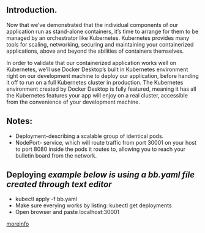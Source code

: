 ## Introduction.


Now that we’ve demonstrated that the individual components of our application run as stand-alone containers, it’s time to arrange for them to be managed by an orchestrator like Kubernetes. Kubernetes provides many tools for scaling, networking, securing and maintaining your containerized applications, above and beyond the abilities of containers themselves.


In order to validate that our containerized application works well on Kubernetes, we’ll use Docker Desktop’s built in Kubernetes environment right on our development machine to deploy our application, before handing it off to run on a full Kubernetes cluster in production. The Kubernetes environment created by Docker Desktop is fully featured, meaning it has all the Kubernetes features your app will enjoy on a real cluster, accessible from the convenience of your development machine.


## Notes: 


* Deployment-describing a scalable group of identical pods.
* NodePort- service, which will route traffic from port 30001 on your host to port 8080 inside the pods it routes to, allowing you to reach your bulletin board from the network.


## Deploying *example below is using a bb.yaml file created through text editor*

* kubectl apply -f bb.yaml
* Make sure everying works by listing: kubectl get deployments
* Open browser and paste localhost:30001 



[moreinfo](https://docs.docker.com/get-started/part3/)






